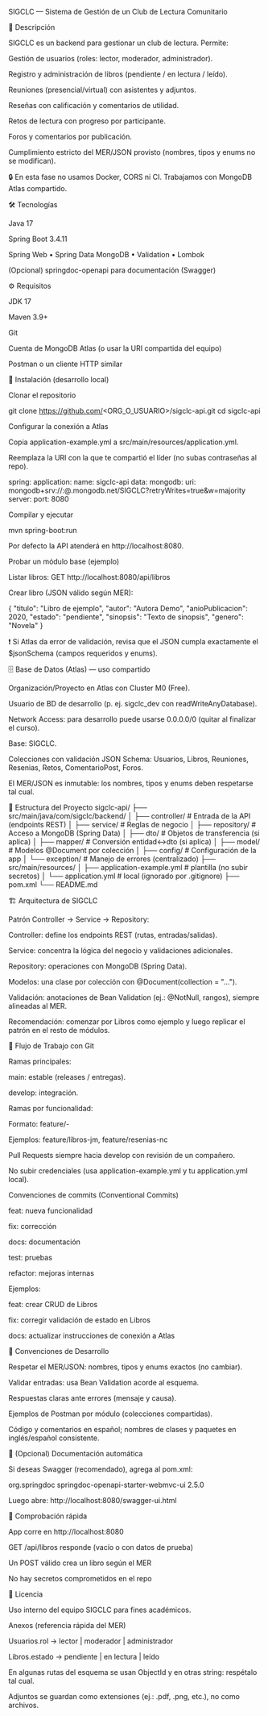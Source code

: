 SIGCLC — Sistema de Gestión de un Club de Lectura Comunitario








📌 Descripción

SIGCLC es un backend para gestionar un club de lectura. Permite:

Gestión de usuarios (roles: lector, moderador, administrador).

Registro y administración de libros (pendiente / en lectura / leído).

Reuniones (presencial/virtual) con asistentes y adjuntos.

Reseñas con calificación y comentarios de utilidad.

Retos de lectura con progreso por participante.

Foros y comentarios por publicación.

Cumplimiento estricto del MER/JSON provisto (nombres, tipos y enums no se modifican).

🔒 En esta fase no usamos Docker, CORS ni CI. Trabajamos con MongoDB Atlas compartido.

🛠 Tecnologías

Java 17

Spring Boot 3.4.11

Spring Web • Spring Data MongoDB • Validation • Lombok

(Opcional) springdoc-openapi para documentación (Swagger)

⚙ Requisitos

JDK 17

Maven 3.9+

Git

Cuenta de MongoDB Atlas (o usar la URI compartida del equipo)

Postman o un cliente HTTP similar

🚀 Instalación (desarrollo local)

Clonar el repositorio

git clone https://github.com/<ORG_O_USUARIO>/sigclc-api.git
cd sigclc-api


Configurar la conexión a Atlas

Copia application-example.yml a src/main/resources/application.yml.

Reemplaza la URI con la que te compartió el líder (no subas contraseñas al repo).

spring:
  application:
    name: sigclc-api
  data:
    mongodb:
      uri: mongodb+srv://<USER>:<PASSWORD>@<CLUSTER>.mongodb.net/SIGCLC?retryWrites=true&w=majority
server:
  port: 8080


Compilar y ejecutar

mvn spring-boot:run


Por defecto la API atenderá en http://localhost:8080.

Probar un módulo base (ejemplo)

Listar libros: GET http://localhost:8080/api/libros

Crear libro (JSON válido según MER):

{
  "titulo": "Libro de ejemplo",
  "autor": "Autora Demo",
  "anioPublicacion": 2020,
  "estado": "pendiente",
  "sinopsis": "Texto de sinopsis",
  "genero": "Novela"
}


❗ Si Atlas da error de validación, revisa que el JSON cumpla exactamente el $jsonSchema (campos requeridos y enums).

🗄️ Base de Datos (Atlas) — uso compartido

Organización/Proyecto en Atlas con Cluster M0 (Free).

Usuario de BD de desarrollo (p. ej. sigclc_dev con readWriteAnyDatabase).

Network Access: para desarrollo puede usarse 0.0.0.0/0 (quitar al finalizar el curso).

Base: SIGCLC.

Colecciones con validación JSON Schema:
Usuarios, Libros, Reuniones, Resenias, Retos, ComentarioPost, Foros.

El MER/JSON es inmutable: los nombres, tipos y enums deben respetarse tal cual.

📁 Estructura del Proyecto
sigclc-api/
├── src/main/java/com/sigclc/backend/
│   ├── controller/        # Entrada de la API (endpoints REST)
│   ├── service/           # Reglas de negocio
│   ├── repository/        # Acceso a MongoDB (Spring Data)
│   ├── dto/               # Objetos de transferencia (si aplica)
│   ├── mapper/            # Conversión entidad<->dto (si aplica)
│   ├── model/             # Modelos @Document por colección
│   ├── config/            # Configuración de la app
│   └── exception/         # Manejo de errores (centralizado)
├── src/main/resources/
│   ├── application-example.yml   # plantilla (no subir secretos)
│   └── application.yml           # local (ignorado por .gitignore)
├── pom.xml
└── README.md

🏗 Arquitectura de SIGCLC

Patrón Controller → Service → Repository:

Controller: define los endpoints REST (rutas, entradas/salidas).

Service: concentra la lógica del negocio y validaciones adicionales.

Repository: operaciones con MongoDB (Spring Data).

Modelos: una clase por colección con @Document(collection = "...").

Validación: anotaciones de Bean Validation (ej.: @NotNull, rangos), siempre alineadas al MER.

Recomendación: comenzar por Libros como ejemplo y luego replicar el patrón en el resto de módulos.

🌿 Flujo de Trabajo con Git

Ramas principales:

main: estable (releases / entregas).

develop: integración.

Ramas por funcionalidad:

Formato: feature/<modulo>-<iniciales>

Ejemplos: feature/libros-jm, feature/resenias-nc

Pull Requests siempre hacia develop con revisión de un compañero.

No subir credenciales (usa application-example.yml y tu application.yml local).

Convenciones de commits (Conventional Commits)

feat: nueva funcionalidad

fix: corrección

docs: documentación

test: pruebas

refactor: mejoras internas

Ejemplos:

feat: crear CRUD de Libros

fix: corregir validación de estado en Libros

docs: actualizar instrucciones de conexión a Atlas

📐 Convenciones de Desarrollo

Respetar el MER/JSON: nombres, tipos y enums exactos (no cambiar).

Validar entradas: usa Bean Validation acorde al esquema.

Respuestas claras ante errores (mensaje y causa).

Ejemplos de Postman por módulo (colecciones compartidas).

Código y comentarios en español; nombres de clases y paquetes en inglés/español consistente.

🔎 (Opcional) Documentación automática

Si deseas Swagger (recomendado), agrega al pom.xml:

<dependency>
  <groupId>org.springdoc</groupId>
  <artifactId>springdoc-openapi-starter-webmvc-ui</artifactId>
  <version>2.5.0</version>
</dependency>


Luego abre: http://localhost:8080/swagger-ui.html

🧪 Comprobación rápida

App corre en http://localhost:8080

GET /api/libros responde (vacío o con datos de prueba)

Un POST válido crea un libro según el MER

No hay secretos comprometidos en el repo

📄 Licencia

Uso interno del equipo SIGCLC para fines académicos.

Anexos (referencia rápida del MER)

Usuarios.rol → lector | moderador | administrador

Libros.estado → pendiente | en lectura | leído

En algunas rutas del esquema se usan ObjectId y en otras string: respétalo tal cual.

Adjuntos se guardan como extensiones (ej.: .pdf, .png, etc.), no como archivos.
